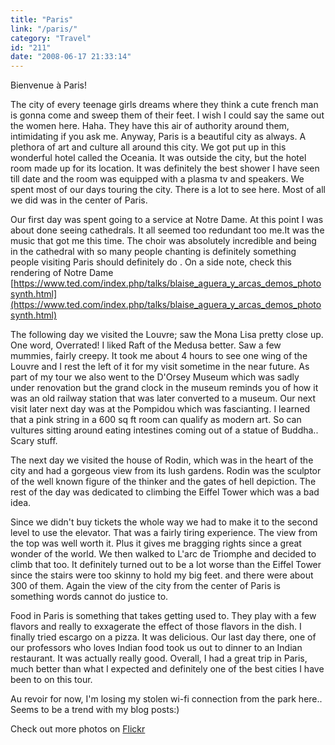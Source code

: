 ```yaml
---
title: "Paris"
link: "/paris/"
category: "Travel"
id: "211"
date: "2008-06-17 21:33:14"
---
```


Bienvenue à Paris!

The city of every teenage girls dreams where they think a cute french man is gonna come and sweep them of their feet. I
wish I could say the same out the women here. Haha. They have this air of authority around them, intimidating if you ask
me. Anyway, Paris is a beautiful city as always. A plethora of art and culture all around this city. We got put up in
this wonderful hotel called the Oceania. It was outside the city, but the hotel room made up for its location. It was
definitely the best shower I have seen till date and the room was equipped with a plasma tv and speakers. We spent most
of our days touring the city. There is a lot to see here. Most of all we did was in the center of Paris.

Our first day was spent going to a service at Notre Dame. At this point I was about done seeing cathedrals. It all
seemed too redundant too me.It was the music that got me this time. The choir was absolutely incredible and being in the
cathedral with so many people chanting is definitely something people visiting Paris should definitely do . On a side
note, check this rendering of Notre Dame
[https://www.ted.com/index.php/talks/blaise_aguera_y_arcas_demos_photosynth.html](https://www.ted.com/index.php/talks/blaise_aguera_y_arcas_demos_photosynth.html)

<!--more-->

The following day we visited the Louvre; saw the Mona Lisa pretty close up. One word, Overrated! I liked Raft of the
Medusa better. Saw a few mummies, fairly creepy. It took me about 4 hours to see one wing of the Louvre and I rest the
left of it for my visit sometime in the near future. As part of my tour we also went to the D'Orsey Museum which was
sadly under renovation but the grand clock in the museum reminds you of how it was an old railway station that was later
converted to a museum. Our next visit later next day was at the Pompidou which was fascianting. I learned that a pink
string in a 600 sq ft room can qualify as modern art. So can vultures sitting around eating intestines coming out of a
statue of Buddha.. Scary stuff.

The next day we visited the house of Rodin, which was in the heart of the city and had a gorgeous view from its lush
gardens. Rodin was the sculptor of the well known figure of the thinker and the gates of hell depiction. The rest of the
day was dedicated to climbing the Eiffel Tower which was a bad idea.

Since we didn't buy tickets the whole way we had to make it to the second level to use the elevator. That was a fairly
tiring experience. The view from the top was well worth it. Plus it gives me bragging rights since a great wonder of the
world. We then walked to L'arc de Triomphe and decided to climb that too. It definitely turned out to be a lot worse
than the Eiffel Tower since the stairs were too skinny to hold my big feet. and there were about 300 of them. Again the
view of the city from the center of Paris is something words cannot do justice to.

Food in Paris is something that takes getting used to. They play with a few flavors and really to exxagerate the effect
of those flavors in the dish. I finally tried escargo on a pizza. It was delicious. Our last day there, one of our
professors who loves Indian food took us out to dinner to an Indian restaurant. It was actually really good. Overall, I
had a great trip in Paris, much better than what I expected and definitely one of the best cities I have been to on this
tour.

Au revoir for now, I'm losing my stolen wi-fi connection from the park here.. Seems to be a trend with my blog posts:)

Check out more photos on [Flickr](https://www.flickr.com/photos/akshayp/sets/72157625406003163/)
